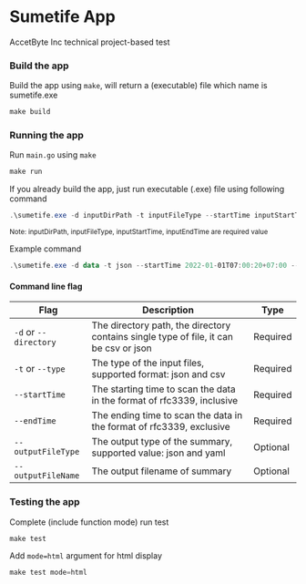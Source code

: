 # Sumetife App
AccetByte Inc technical project-based test

### Build the app
Build the app using `make`, will return a (executable) file which name is sumetife.exe
```powershell
make build
```

### Running the app
Run `main.go` using `make`
```powershell
make run
```

If you already build the app, just run executable (.exe) file using following command
```powershell
.\sumetife.exe -d inputDirPath -t inputFileType --startTime inputStartTime --endTime inputEndTime
```
<small>Note: inputDirPath, inputFileType, inputStartTime, inputEndTime are required value</small>

Example command
```powershell
.\sumetife.exe -d data -t json --startTime 2022-01-01T07:00:20+07:00 --endTime 2022-01-02T00:00:00Z
```

#### Command line flag
| Flag | Description | Type |
| - | - | - |
| `-d` or `--directory` | The directory path, the directory contains single type of file, it can be csv or json | Required |
| `-t` or `--type` | The type of the input files, supported format: json and csv | Required |
| `--startTime` | The starting time to scan the data in the format of rfc3339, inclusive | Required |
| `--endTime` | The ending time to scan the data in the format of rfc3339, exclusive | Required |
| `--outputFileType` | The output type of the summary, supported value: json and yaml | Optional |
| `--outputFileName` | The output filename of summary | Optional |

### Testing the app
Complete (include function mode) run test
```powershell
make test
```

Add `mode=html` argument for html display
```powershell
make test mode=html
```